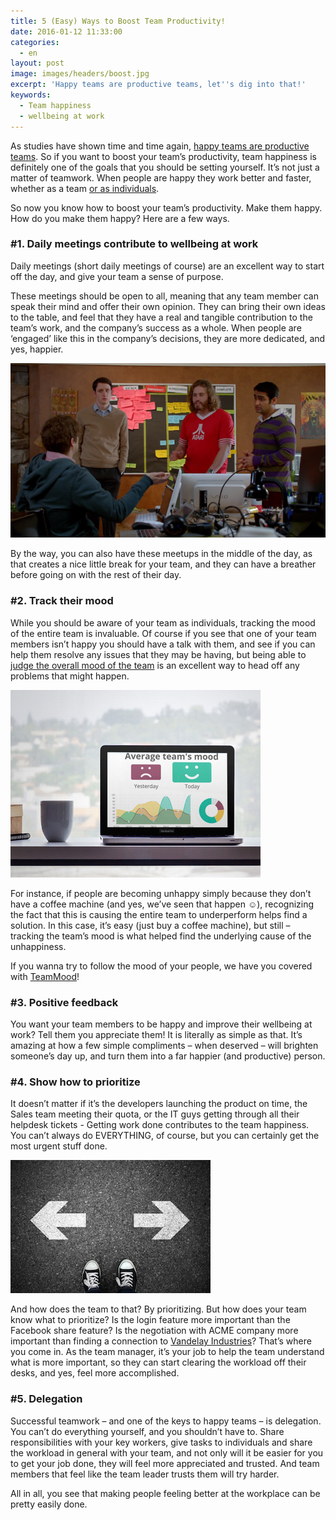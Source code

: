 ```yaml
---
title: 5 (Easy) Ways to Boost Team Productivity!
date: 2016-01-12 11:33:00
categories:
  - en
layout: post
image: images/headers/boost.jpg
excerpt: 'Happy teams are productive teams, let''s dig into that!'
keywords:
  - Team happiness
  - well­being at work
---
```


As studies have shown time and time again, [happy teams are productive teams](http://www2.warwick.ac.uk/newsandevents/pressreleases/new_study_shows/). So if you want to boost your team’s productivity, team happiness is definitely one of the goals that you should be setting yourself. It’s not just a matter of teamwork. When people are happy&shy; they work better and faster, whether as a team [or as individuals](http://www.inc.com/jessica-stillman/happiness-makes-your-brain-work-better.html).

So now you know how to boost your team’s productivity. Make them happy. How do you make them happy? Here are a few ways.

### \#1. Daily meetings contribute to wellbeing at work

Daily meetings (short daily meetings of course) are an excellent way to start off the day, and give your team a sense of purpose.

These meetings should be open to all, meaning that any team member can speak their mind and offer their own opinion. They can bring their own ideas to the table, and feel that they have a real and tangible contribution to the team’s work, and the company’s success as a whole. When people are ‘engaged’ like this in the company’s decisions, they are more dedicated, and yes, happier.

<img src="/images/posts/daily_meeting.png" alt="Daily meeting">

By the way, you can also have these meetups in the middle of the day, as that creates a nice little break for your team, and they can have a breather before going on with the rest of their day.

### \#2. Track their mood

While you should be aware of your team as individuals, tracking the mood of the entire team is invaluable. Of course if you see that one of your team members isn’t happy you should have a talk with them, and see if you can help them resolve any issues that they may be having, but being able to [judge the overall mood of the team](/2019/03/29/why-doing-team-health-checks.html) is an excellent way to head off any problems that might happen.

<a href="https://www.teammood.com/"><img src="/images/posts/teammood-main-en.jpg" alt="Track the mood"></a>

For instance, if people are becoming unhappy simply because they don’t have a coffee machine (and yes, we’ve seen that happen ☺), recognizing the fact that this is causing the entire team to underperform helps find a solution. In this case, it’s easy (just buy a coffee machine), but still – tracking the team’s mood is what helped find the underlying cause of the unhappiness.

If you wanna try to follow the mood of your people, we have you covered with [TeamMood](https://www.teammood.com/)\!

### \#3. Positive feedback

You want your team members to be happy and improve their wellbeing at work? Tell them you appreciate them\! It is literally as simple as that. It’s amazing at how a few simple compliments – when deserved – will brighten someone’s day up, and turn them into a far happier (and productive) person.

### \#4. Show how to prioritize

It doesn’t matter if it’s the developers launching the product on time, the Sales team meeting their quota, or the IT guys getting through all their helpdesk tickets - Getting work done contributes to the team happiness. You can’t always do EVERYTHING, of course, but you can certainly get the most urgent stuff done.

<img src="/images/posts/priority.jpg" alt="Prioritize">

And how does the team to that? By prioritizing. But how does your team know what to prioritize? Is the login feature more important than the Facebook share feature? Is the negotiation with ACME company more important than finding a connection to [Vandelay Industries](http://seinfeld.wikia.com/wiki/Vandelay_Industries)? That’s where you come in. As the team manager, it’s your job to help the team understand what is more important, so they can start clearing the workload off their desks, and yes, feel more accomplished.

### \#5. Delegation

Successful teamwork – and one of the keys to happy teams – is delegation. You can’t do everything yourself, and you shouldn’t have to. Share responsibilities with your key workers, give tasks to individuals and share the workload in general with your team, and not only will it be easier for you to get your job done, they will feel more appreciated and trusted. And team members that feel like the team leader trusts them&shy; will try harder.

All in all, you see that making people feeling better at the workplace can be pretty easily done.